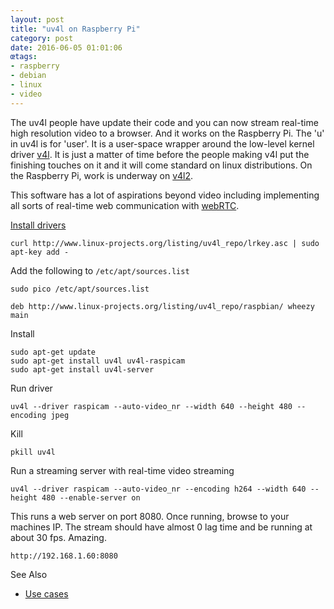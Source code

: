 ```yaml
---
layout: post
title: "uv4l on Raspberry Pi"
category: post
date: 2016-06-05 01:01:06
œtags:
- raspberry
- debian
- linux
- video
---
```


The uv4l people have update their code and you can now stream real-time high resolution video to a browser. And it works on the Raspberry Pi. The 'u' in uv4l is for 'user'. It is a user-space wrapper around the low-level kernel driver [v4l][v4l]. It is just a matter of time before the people making v4l put the finishing touches on it and it will come standard on linux distributions. On the Raspberry Pi, work is underway on [v4l2][v4l2].

This software has a lot of aspirations beyond video including implementing all sorts of real-time web communication with [webRTC][webrtc]. 

[Install drivers](http://www.linux-projects.org/modules/sections/index.php?op=viewarticle&artid=14)

	curl http://www.linux-projects.org/listing/uv4l_repo/lrkey.asc | sudo apt-key add -

Add the following to `/etc/apt/sources.list`

```
sudo pico /etc/apt/sources.list
```
 
	deb http://www.linux-projects.org/listing/uv4l_repo/raspbian/ wheezy main

Install

	sudo apt-get update
	sudo apt-get install uv4l uv4l-raspicam
	sudo apt-get install uv4l-server
	
Run driver

    uv4l --driver raspicam --auto-video_nr --width 640 --height 480 --encoding jpeg
    
Kill

    pkill uv4l

Run a streaming server with real-time video streaming

	uv4l --driver raspicam --auto-video_nr --encoding h264 --width 640 --height 480 --enable-server on

This runs a web server on port 8080. Once running, browse to your machines IP. The stream should have almost 0 lag time and be running at about 30 fps. Amazing.

	http://192.168.1.60:8080
	  
See Also

 - [Use cases](http://www.linux-projects.org/modules/sections/index.php?op=viewarticle&artid=16#example11)
    
[v4l]: https://www.linuxtv.org
[v4l2]: https://www.raspberrypi.org/forums/viewtopic.php?t=62364
[webrtc]: https://webrtc.org
    